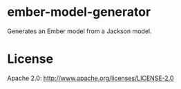 ember-model-generator
=====================

Generates an Ember model from a Jackson model.

License
=======
Apache 2.0: http://www.apache.org/licenses/LICENSE-2.0
